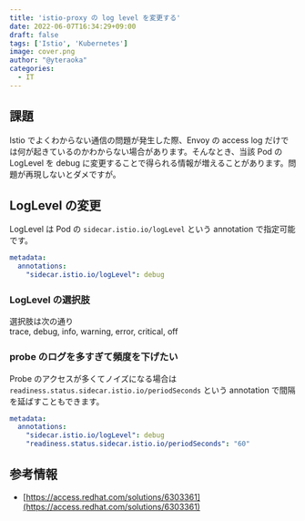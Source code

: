 ```yaml
---
title: 'istio-proxy の log level を変更する'
date: 2022-06-07T16:34:29+09:00
draft: false
tags: ['Istio', 'Kubernetes']
image: cover.png
author: "@yteraoka"
categories:
  - IT
---
```


## 課題

Istio でよくわからない通信の問題が発生した際、Envoy の access log だけでは何が起きているのかわからない場合があります。そんなとき、当該 Pod の LogLevel を debug に変更することで得られる情報が増えることがあります。問題が再現しないとダメですが。

## LogLevel の変更

LogLevel は Pod の `sidecar.istio.io/logLevel` という annotation で指定可能です。

```yaml
metadata:
  annotations:
    "sidecar.istio.io/logLevel": debug
```

### LogLevel の選択肢

選択肢は次の通り  
trace, debug, info, warning, error, critical, off

### probe のログを多すぎて頻度を下げたい

Probe のアクセスが多くてノイズになる場合は `readiness.status.sidecar.istio.io/periodSeconds` という annotation で間隔を延ばすこともできます。

```yaml
metadata:
  annotations:
    "sidecar.istio.io/logLevel": debug
    "readiness.status.sidecar.istio.io/periodSeconds": "60"
```

## 参考情報

* [https://access.redhat.com/solutions/6303361](https://access.redhat.com/solutions/6303361)
